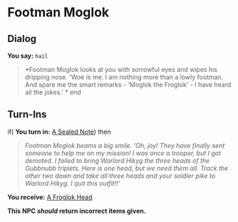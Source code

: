 # Footman Moglok
## Dialog

**You say:** `hail`



>*Footman Moglok looks at you with sorrowful eyes and wipes his dripping nose. 'Woe is me. I am nothing more than a lowly footman. And spare me the smart remarks - 'Moglok the Froglok' - I have heard all the jokes.' *
end

## Turn-Ins



if( **You turn in:** [A Sealed Note](/item/18234)) then


>*Footman Moglok beams a big smile. 'Oh, joy! They have finally sent someone to help me on my mission! I was once a trooper, but I got demoted. I failed to bring Warlord Hikyg the three heads of the Gubbnubb triplets. Here is one head, but we need them all. Track the other two down and take all three heads and your soldier pike to Warlord Hikyg. I quit this outfit!!'*


 **You receive:**  [A Froglok Head](/item/12435) 

**This NPC *should* return incorrect items given.**





